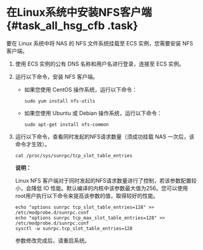 # 在Linux系统中安装NFS客户端 {#task_all_hsg_cfb .task}

要在 Linux 系统中将 NAS 的 NFS 文件系统挂载至 ECS 实例，您需要安装 NFS 客户端。

1.  使用 ECS 实例的公有 DNS 名称和用户名进行登录，连接至 ECS 实例。 
2.  运行以下命令，安装 NFS 客户端。 
    -   如果您使用 CentOS 操作系统，运行以下命令：

        ```
        sudo yum install nfs-utils
        ```

    -   如果您使用 Ubuntu 或 Debian 操作系统，运行以下命令：

        ```
        sudo apt-get install nfs-common
        ```

3.  运行以下命令，查看同时发起的NFS请求数量（须成功挂载 NAS 一次后，该命令才生效）。 

    ```
    cat /proc/sys/sunrpc/tcp_slot_table_entries
    ```

    **说明：** 

    Linux NFS 客户端对于同时发起的NFS请求数量进行了控制，若该参数配置较小，会降低 IO 性能。默认编译的内核中该参数最大值为256。您可以使用root用户执行以下命令来提高该参数的值，取得较好的性能。

    ```
    echo "options sunrpc tcp_slot_table_entries=128" >> /etc/modprobe.d/sunrpc.conf
    echo "options sunrpc tcp_max_slot_table_entries=128" >>  /etc/modprobe.d/sunrpc.conf
    sysctl -w sunrpc.tcp_slot_table_entries=128
    ```

    参数修改完成后，请重启系统。


